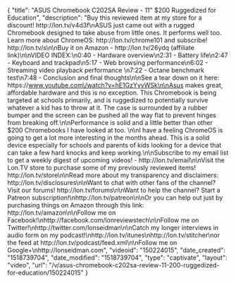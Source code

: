 {
    "title": "ASUS Chromebook C202SA Review - 11\" $200 Ruggedized for Education",
    "description": "Buy this reviewed item at my store for a discount! http:\/\/lon.tv\/v4d3f\nASUS just came out with a rugged Chromebook designed to take abuse from little ones. It performs well too. Learn more about ChromeOS: http:\/\/lon.tv\/chrome101 and subscribe! http:\/\/lon.tv\/s\n\nBuy it on Amazon - http:\/\/lon.tv\/26ydq (affiliate link)\n\nVIDEO INDEX:\n0:40 - Hardware overview\n2:31 - Battery life\n2:47 - Keyboard and trackpad\n5:17 - Web browsing performance\n6:02 - Streaming video playback performance \n7:22 - Octane benchmark test\n7:48 - Conclusion and final thoughts\n\nSee a tear down on it here: https:\/\/www.youtube.com\/watch?v=hE1GzYyvWSk\n\nAsus makes great, affordable hardware and this is no exception. This Chromebook is being targeted at schools primarily, and is ruggedized to potentially survive whatever a kid has to throw at it. The case is surrounded by a rubber bumper and the screen can be pushed all the way flat to prevent hinges from breaking off.\n\nPerformance is solid and a little better than other $200 Chromebooks I have looked at too. \n\nI have a feeling ChromeOS is going to get a lot more interesting in the months ahead. This is a solid device especially for schools and parents of kids looking for a device that can take a few hard knocks and keep working.\n\nSubscribe to my email list to get a weekly digest of upcoming videos! - http:\/\/lon.tv\/email\n\nVisit the Lon.TV store to purchase some of my previously reviewed items! http:\/\/lon.tv\/store\n\nRead more about my transparency and disclaimers: http:\/\/lon.tv\/disclosures\n\nWant to chat with other fans of the channel? Visit our forums! http:\/\/lon.tv\/forums\n\nWant to help the channel? Start a Patreon subscription!\nhttp:\/\/lon.tv\/patreon\n\nOr you can help out just by purchasing things on Amazon through this link: http:\/\/lon.tv\/amazon\n\nFollow me on Facebook!\nhttp:\/\/facebook.com\/lonreviewstech\n\nFollow me on Twitter!\nhttp:\/\/twitter.com\/lonseidman\n\nCatch my longer interviews in audio form on my podcast!\nhttp:\/\/lon.tv\/itunes\nhttp:\/\/lon.tv\/stitcher\nor the feed at http:\/\/lon.tv\/podcast\/feed.xml\n\nFollow me on Google+\nhttp:\/\/lonseidman.com",
    "videoid": "150224015",
    "date_created": "1518739704",
    "date_modified": "1518739704",
    "type": "captivate",
    "layout": "video",
    "url": "\/v\/asus-chromebook-c202sa-review-11-200-ruggedized-for-education\/150224015"
}